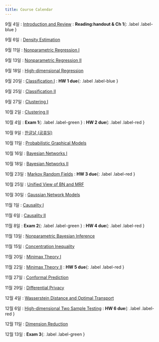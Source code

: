 ```yaml
---
title: Course Calendar
---
```


9월 4일
: [Introduction and Review](#)
  :  **Reading:handout & Ch 1**{: .label .label-blue }

9월 6일
: [Density Estimation](#)

9월 11일
: [Nonparametric Regression I](#)

9월 13일
: [Nonparametric Regression II](#)

9월 18일
: [High-dimensional Regression](#)

9월 20일
: [Classification I](#)
  :  **HW 1 due**{: .label .label-blue }

9월 25일
: [Classification II](#)

9월 27일
: [Clustering I](#)

10월 2일
: [Clustering II](#)

10월 4일
: **Exam 1**{: .label .label-green }
  :  **HW 2 due**{: .label .label-red }

10월 9일
: [한글날 (공휴일)](#)

10월 11일
: [Probabilistic Graphical Models](#)

10월 16일
: [Bayesian Networks I](#)

10월 18일
: [Bayesian Networks II](#)

10월 23일
: [Markov Random Fields](#)
  :  **HW 3 due**{: .label .label-red }

10월 25일
: [Unified View of BN and MRF](#)

10월 30일
: [Gaussian Network Models](#)

11월 1일
: [Causality I](#)

11월 6일
: [Causality II](#)

11월 8일
: **Exam 2**{: .label .label-green }
  :  **HW 4 due**{: .label .label-red }

11월 13일
: [Nonparametric Bayesian Inference](#)

11월 15일
: [Concentration Inequality](#)

11월 20일
: [Minimax Theory I](#)

11월 22일
: [Minimax Theory II](#)
  :  **HW 5 due**{: .label .label-red }

11월 27일
: [Conformal Prediction](#)

11월 29일
: [Differential Privacy](#)

12월 4일
: [Wasserstein Distance and Optimal Transport](#)

12월 6일
: [High-dimensional Two Sample Testing](#)
  :  **HW 6 due**{: .label .label-red }

12월 11일
: [Dimension Reduction](#)

12월 13일
: **Exam 3**{: .label .label-green }
